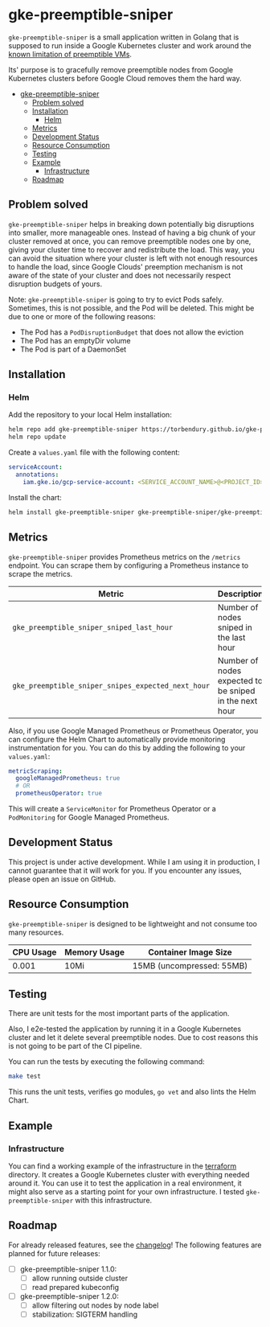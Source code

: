 # gke-preemptible-sniper

`gke-preemptible-sniper` is a small application written in Golang that is supposed to run inside a Google Kubernetes cluster and work around the [known limitation of preemptible VMs](https://cloud.google.com/compute/docs/instances/preemptible#limitations).

Its' purpose is to gracefully remove preemptible nodes from Google Kubernetes clusters before Google Cloud removes them the hard way.

- [gke-preemptible-sniper](#gke-preemptible-sniper)
  - [Problem solved](#problem-solved)
  - [Installation](#installation)
    - [Helm](#helm)
  - [Metrics](#metrics)
  - [Development Status](#development-status)
  - [Resource Consumption](#resource-consumption)
  - [Testing](#testing)
  - [Example](#example)
    - [Infrastructure](#infrastructure)
  - [Roadmap](#roadmap)

## Problem solved

`gke-preemptible-sniper` helps in breaking down potentially big disruptions into smaller, more manageable ones. Instead of having a big chunk of your cluster removed at once, you can remove preemptible nodes one by one, giving your cluster time to recover and redistribute the load. This way, you can avoid the situation where your cluster is left with not enough resources to handle the load, since Google Clouds' preemption mechanism is not aware of the state of your cluster and does not necessarily respect disruption budgets of yours.

Note: `gke-preemptible-sniper` is going to try to evict Pods safely. Sometimes, this is not possible, and the Pod will be deleted. This might be due to one or more of the following reasons:

- The Pod has a `PodDisruptionBudget` that does not allow the eviction
- The Pod has an emptyDir volume
- The Pod is part of a DaemonSet

## Installation

### Helm

Add the repository to your local Helm installation:

```bash
helm repo add gke-preemptible-sniper https://torbendury.github.io/gke-preemptible-sniper
helm repo update
```

Create a `values.yaml` file with the following content:

```yaml
serviceAccount:
  annotations:
    iam.gke.io/gcp-service-account: <SERVICE_ACCOUNT_NAME>@<PROJECT_ID>.iam.gserviceaccount.com
```

Install the chart:

```bash
helm install gke-preemptible-sniper gke-preemptible-sniper/gke-preemptible-sniper --namespace gke-preemptible-sniper --create-namespace --values=values.yaml
```

## Metrics

`gke-preemptible-sniper` provides Prometheus metrics on the `/metrics` endpoint. You can scrape them by configuring a Prometheus instance to scrape the metrics.

| Metric                                             | Description                                            |
|----------------------------------------------------|--------------------------------------------------------|
| `gke_preemptible_sniper_sniped_last_hour`          | Number of nodes sniped in the last hour                |
| `gke_preemptible_sniper_snipes_expected_next_hour` | Number of nodes expected to be sniped in the next hour |

Also, if you use Google Managed Prometheus or Prometheus Operator, you can configure the Helm Chart to automatically provide monitoring instrumentation for you. You can do this by adding the following to your `values.yaml`:

```yaml
metricScraping:
  googleManagedPrometheus: true
  # OR
  prometheusOperator: true
```

This will create a `ServiceMonitor` for Prometheus Operator or a `PodMonitoring` for Google Managed Prometheus.

## Development Status

This project is under active development. While I am using it in production, I cannot guarantee that it will work for you. If you encounter any issues, please open an issue on GitHub.

## Resource Consumption

`gke-preemptible-sniper` is designed to be lightweight and not consume too many resources.

| CPU Usage | Memory Usage | Container Image Size      |
|-----------|--------------|---------------------------|
| 0.001     | 10Mi         | 15MB (uncompressed: 55MB) |

## Testing

There are unit tests for the most important parts of the application.

Also, I e2e-tested the application by running it in a Google Kubernetes cluster and let it delete several preemptible nodes. Due to cost reasons this is not going to be part of the CI pipeline.

You can run the tests by executing the following command:

```bash
make test
```

This runs the unit tests, verifies go modules, `go vet` and also lints the Helm Chart.

## Example

### Infrastructure

You can find a working example of the infrastructure in the [terraform](terraform/) directory. It creates a Google Kubernetes cluster with everything needed around it. You can use it to test the application in a real environment, it might also serve as a starting point for your own infrastructure. I tested `gke-preemptible-sniper` with this infrastructure.

## Roadmap

For already released features, see the [changelog](CHANGELOG.md)! The following features are planned for future releases:

- [ ] gke-preemptible-sniper 1.1.0:
  - [ ] allow running outside cluster
  - [ ] read prepared kubeconfig

- [ ] gke-preemptible-sniper 1.2.0:
  - [ ] allow filtering out nodes by node label
  - [ ] stabilization: SIGTERM handling
